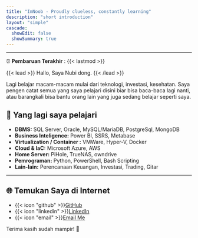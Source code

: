 ```yaml
---
title: "ImNoob - Proudly clueless, constantly learning"
description: "short introduction"
layout: "simple"
cascade:
  showEdit: false
  showSummary: true
---
```


----------
:alarm_clock: **Pembaruan Terakhir** : {{< lastmod >}}

{{< lead >}}
Hallo, Saya Nubi dong.
{{< /lead >}}

Lagi belajar macam-macam mulai dari teknologi, investasi, kesehatan. Saya pengen catat semua yang saya pelajari disini biar bisa baca-baca lagi nanti, atau barangkali bisa bantu orang lain yang juga sedang belajar seperti saya.

## 🧠 Yang lagi saya pelajari

-   **DBMS:** SQL Server, Oracle, MySQL/MariaDB, PostgreSql, MongoDB
-   **Business Inteligence:** Power BI, SSRS, Metabase
-   **Virtualization / Container :** VMWare, Hyper-V, Docker
-   **Cloud & IaC:** Microsoft Azure, AWS
-   **Home Server:** PiHole, TrueNAS, owndrive
-   **Pemrograman:** Python, PowerShell, Bash Scripting
-   **Lain-lain:** Perencanaan Keuangan, Investasi, Trading, Gitar

---

## 🌐 Temukan Saya di Internet

-   {{< icon "github" >}}[GitHub](https://github.com/yohja)
-   {{< icon "linkedin" >}}[LinkedIn](https://www.linkedin.com/in/yohjawa/)
-   {{< icon "email" >}}[Email Me](mailto:me@imnoob.net)

Terima kasih sudah mampir! :wave: